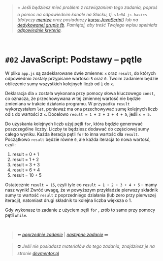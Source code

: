 > :star: _Jeśli będziesz mieć problem z rozwiązaniem tego zadania, poproś o pomoc na odpowiednim kanale na Slacku, tj. `s1e04-js-basics` (dotyczy [mentee](https://devmentor.pl/mentoring-javascript/) oraz posiadaczy [kursu JavaScript](https://devmentor.pl/p/javascript-for-beginners/)) lub na [dedykowanej grupie fb](https://www.facebook.com/groups/155234921740033). Pamiętaj, aby treść Twojego wpisu spełniała [odpowiednie kryteria](https://devmentor.pl/jak-prosic-o-pomoc/)._

&nbsp;

# `#02` JavaScript: Podstawy – pętle

W pliku `app.js` są zadeklarowane dwie zmienne: `x` oraz `result`, do których odpowiednio zostały przypisane wartości `5` oraz `0`. Twoim zadaniem będzie obliczenie sumy wszystkich kolejnych liczb od `1` do `x`.

Deklaracja dla `x` została wykonana przy pomocy słowa kluczowego `const`, co oznacza, że przechowywana w tej zmiennej wartość nie będzie zmieniana w trakcie działania programu. W przypadku `result` wykorzystałem `let`, ponieważ ma ona przechowywać sumę kolejnych liczb od `1` do wartości z `x`. Docelowo `result = 1 + 2 + 3 + 4 + 5`, jeśli `x = 5`.

Do uzyskania kolejnych liczb użyj pętli `for`, która będzie generować poszczególne liczby. Liczby te będziesz dodawać do częściowej sumy całego wyniku. Każda iteracja pętli `for` to inna wartość dla `result`. Początkowo `result` będzie równe `0`, ale każda iteracja to nowa wartość, czyli:

1. result = 0 + 1
2. result = 1 + 2
3. result = 3 + 3
4. result = 6 + 4
5. result = 10 + 5

Ostatecznie `result = 15`, czyli tyle co `result = 1 + 2 + 3 + 4 + 5` – mamy nasz wynik! Zwróć uwagę, że w powyższym przykładzie pierwszy składnik sumy to wartość `result` z poprzedniego działania (lub zero przy pierwszej iteracji), natomiast drugi składnik to kolejna liczba większa o 1.

Gdy wykonasz to zadanie z użyciem pętli `for` , zrób to samo przy pomocy pętli `while`.

&nbsp;

> :arrow_left: [_poprzednie zadanie_](./../01) | [_następne zadanie_](./../03) :arrow_right:

> :no_entry: _Jeśli nie posiadasz materiałów do tego zadania, znajdziesz je na stronie [devmentor.pl](https://devmentor.pl/p/js-basics/)_
